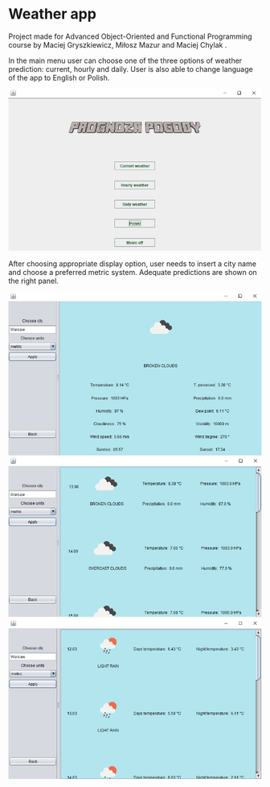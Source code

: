# Weather app

Project made for Advanced Object-Oriented and Functional Programming course by Maciej Gryszkiewicz, Miłosz Mazur and Maciej Chylak .

In the main menu user can choose one of the three options of weather prediction: current, hourly and daily. User is also able to change language of the app to English or Polish. 

![Main menu](./pictures/image1.png)

After choosing appropriate display option, user needs to insert a city name and choose a preferred metric system. Adequate predictions are shown on the right panel.

![Current weather](./pictures/image2.png)
![Hourly weather](./pictures/image3.png)
![Daily weather](./pictures/image4.png)
